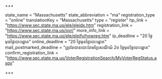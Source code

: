 +++

state_name = "Massachusetts"
state_abbreviation = "ma"
registration_type = "online"
translationKey = "Massachusetts"
type = "register"
hp_link = "https://www.sec.state.ma.us/ele/eleidx.htm"
registration_link = "https://www.sec.state.ma.us/ovr/"
more_info_link = "https://www.sec.state.ma.us/ele/eleifv/howreg.htm"
ip_deadline = "20 ថ្ងៃមុនថ្ងៃបោះឆ្នោត"
online_deadline = "20 ថ្ងៃមុនថ្ងៃបោះឆ្នោត"
mail_postmarked_deadline = "ត្រូវតែបានបោះតែមប្រៃសណីយ៍ 2០ ថ្ងៃមុនថ្ងៃបោះឆ្នោត"
confirm_registration_link = "https://www.sec.state.ma.us/VoterRegistrationSearch/MyVoterRegStatus.aspx"

+++